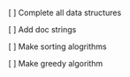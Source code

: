 [ ] Complete all data structures 
 
[ ] Add doc strings

[ ] Make sorting alogrithms

[ ] Make greedy algorithm
